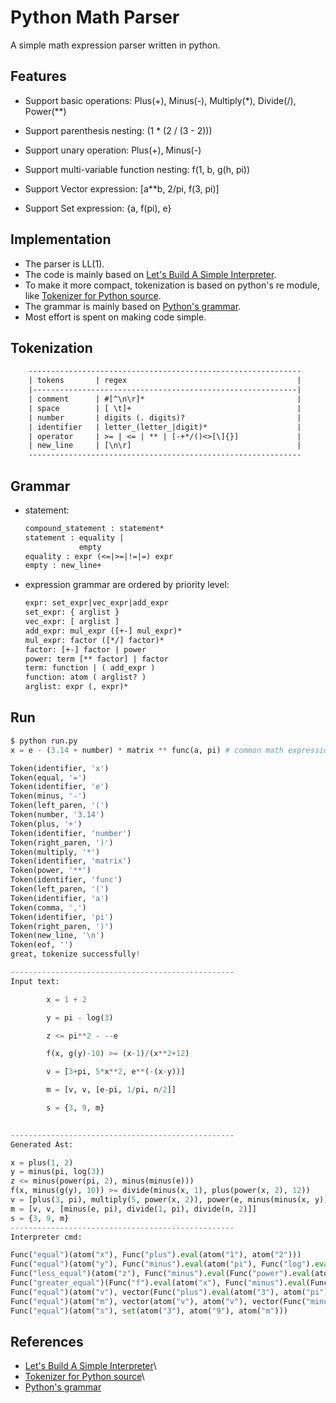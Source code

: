 # Python Math Parser

A simple math expression parser written in python.

## Features

- Support basic operations: Plus(+), Minus(-), Multiply(\*), Divide(/), Power(\*\*)

- Support parenthesis nesting: (1 * (2 / (3 - 2)))

- Support unary operation: Plus(+), Minus(-)

- Support multi-variable function nesting: f(1, b, g(h, pi))

- Support Vector expression: [a\*\*b, 2/pi, f(3, pi)]

- Support Set expression: {a, f(pi), e}

## Implementation

- The parser is LL(1).
- The code is mainly based on [Let's Build A Simple Interpreter](https://github.com/rspivak/lsbasi/blob/master/part17/spi.py).
- To make it more compact, tokenization is based on python's re module, like [Tokenizer for Python source](https://docs.python.org/3/library/tokenize.html).
- The grammar is mainly based on [Python's grammar](https://docs.python.org/3/reference/grammar.html).
- Most effort is spent on making code simple.

## Tokenization
```txt
    -------------------------------------------------------------
    | tokens       | regex                                      |
    |-----------------------------------------------------------|
    | comment      | #[^\n\r]*                                  |
    | space        | [ \t]+                                     |
    | number       | digits (. digits)?                         |
    | identifier   | letter_(letter_|digit)*                    |
    | operator     | >= | <= | ** | [-+*/()<>[\]{}]             |
    | new_line     | [\n\r]                                     |
    -------------------------------------------------------------
```

## Grammar

- statement:
    ```txt
    compound_statement : statement*
    statement : equality |
                empty 
    equality : expr (<=|>=|!=|=) expr
    empty : new_line+
    ```
- expression grammar are ordered by priority level:
    ```txt
    expr: set_expr|vec_expr|add_expr
    set_expr: { arglist }
    vec_expr: [ arglist ]
    add_expr: mul_expr ([+-] mul_expr)*
    mul_expr: factor ([*/] factor)*
    factor: [+-] factor | power
    power: term [** factor] | factor
    term: function | ( add_expr ) 
    function: atom ( arglist? )    
    arglist: expr (, expr)*    
    ```

## Run
```python
$ python run.py 
x = e - (3.14 + number) * matrix ** func(a, pi) # common math expression

Token(identifier, 'x')
Token(equal, '=')
Token(identifier, 'e')
Token(minus, '-')
Token(left_paren, '(')
Token(number, '3.14')
Token(plus, '+')
Token(identifier, 'number')
Token(right_paren, ')')
Token(multiply, '*')
Token(identifier, 'matrix')
Token(power, '**')
Token(identifier, 'func')
Token(left_paren, '(')
Token(identifier, 'a')
Token(comma, ',')
Token(identifier, 'pi')
Token(right_paren, ')')
Token(new_line, '\n')
Token(eof, '')
great, tokenize successfully!

--------------------------------------------------
Input text: 

        x = 1 + 2

        y = pi - log(3)

        z <= pi**2 - --e

        f(x, g(y)-10) >= (x-1)/(x**2+12)

        v = [3+pi, 5*x**2, e**(-(x-y))]

        m = [v, v, [e-pi, 1/pi, n/2]]

        s = {3, 9, m}

    
--------------------------------------------------
Generated Ast: 

x = plus(1, 2)
y = minus(pi, log(3))
z <= minus(power(pi, 2), minus(minus(e)))
f(x, minus(g(y), 10)) >= divide(minus(x, 1), plus(power(x, 2), 12))
v = [plus(3, pi), multiply(5, power(x, 2)), power(e, minus(minus(x, y)))]
m = [v, v, [minus(e, pi), divide(1, pi), divide(n, 2)]]
s = {3, 9, m}
--------------------------------------------------
Interpreter cmd: 

Func("equal")(atom("x"), Func("plus").eval(atom("1"), atom("2")))
Func("equal")(atom("y"), Func("minus").eval(atom("pi"), Func("log").eval(atom("3"))))
Func("less_equal")(atom("z"), Func("minus").eval(Func("power").eval(atom("pi"), atom("2")), Func("minus").eval(Func("minus").eval(atom("e")))))
Func("greater_equal")(Func("f").eval(atom("x"), Func("minus").eval(Func("g").eval(atom("y")), atom("10"))), Func("divide").eval(Func("minus").eval(atom("x"), atom("1")), Func("plus").eval(Func("power").eval(atom("x"), atom("2")), atom("12"))))
Func("equal")(atom("v"), vector(Func("plus").eval(atom("3"), atom("pi")), Func("multiply").eval(atom("5"), Func("power").eval(atom("x"), atom("2"))), Func("power").eval(atom("e"), Func("minus").eval(Func("minus").eval(atom("x"), atom("y"))))))
Func("equal")(atom("m"), vector(atom("v"), atom("v"), vector(Func("minus").eval(atom("e"), atom("pi")), Func("divide").eval(atom("1"), atom("pi")), Func("divide").eval(atom("n"), atom("2")))))
Func("equal")(atom("s"), set(atom("3"), atom("9"), atom("m")))
```

## References
- [Let's Build A Simple Interpreter](https://github.com/rspivak/lsbasi/blob/master/part17/spi.py)\
- [Tokenizer for Python source](https://docs.python.org/3/library/tokenize.html)\
- [Python's grammar](https://docs.python.org/3/reference/grammar.html)


